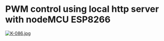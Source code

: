 # PWM control using local http server with nodeMCU ESP8266

[![K-086.jpg](https://i.postimg.cc/bYVz2Ykf/K-086.jpg)](https://postimg.cc/jCNVpbMM)

